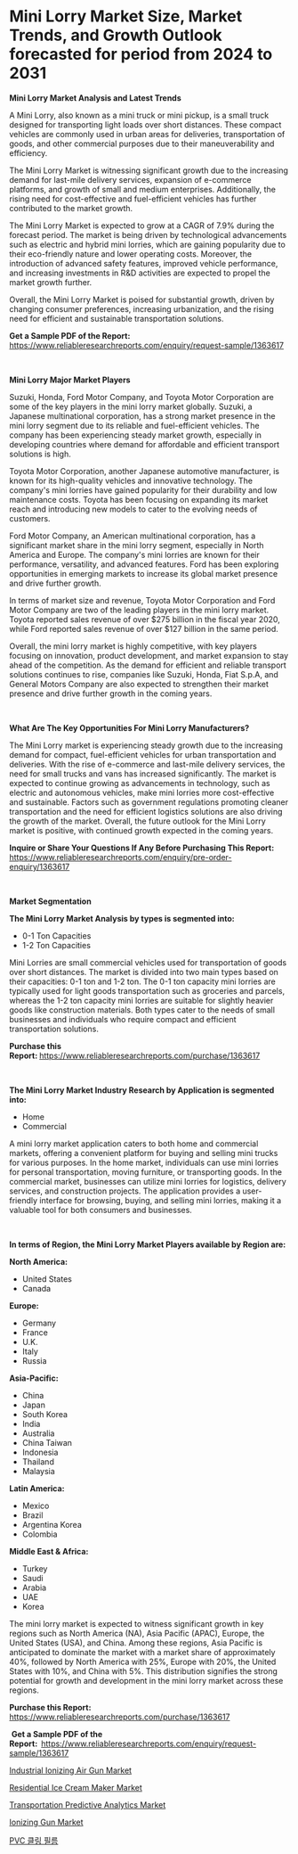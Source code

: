 <p><h1>Mini Lorry Market Size, Market Trends, and Growth Outlook forecasted for period from 2024 to 2031</h1></p><p><strong>Mini Lorry Market Analysis and Latest Trends</strong></p>
<p><p>A Mini Lorry, also known as a mini truck or mini pickup, is a small truck designed for transporting light loads over short distances. These compact vehicles are commonly used in urban areas for deliveries, transportation of goods, and other commercial purposes due to their maneuverability and efficiency.</p><p>The Mini Lorry Market is witnessing significant growth due to the increasing demand for last-mile delivery services, expansion of e-commerce platforms, and growth of small and medium enterprises. Additionally, the rising need for cost-effective and fuel-efficient vehicles has further contributed to the market growth.</p><p>The Mini Lorry Market is expected to grow at a CAGR of 7.9% during the forecast period. The market is being driven by technological advancements such as electric and hybrid mini lorries, which are gaining popularity due to their eco-friendly nature and lower operating costs. Moreover, the introduction of advanced safety features, improved vehicle performance, and increasing investments in R&D activities are expected to propel the market growth further.</p><p>Overall, the Mini Lorry Market is poised for substantial growth, driven by changing consumer preferences, increasing urbanization, and the rising need for efficient and sustainable transportation solutions.</p></p>
<p><strong>Get a Sample PDF of the Report:&nbsp;</strong> <a href="https://www.reliableresearchreports.com/enquiry/request-sample/1363617">https://www.reliableresearchreports.com/enquiry/request-sample/1363617</a></p>
<p>&nbsp;</p>
<p><strong>Mini Lorry Major Market Players</strong></p>
<p><p>Suzuki, Honda, Ford Motor Company, and Toyota Motor Corporation are some of the key players in the mini lorry market globally. Suzuki, a Japanese multinational corporation, has a strong market presence in the mini lorry segment due to its reliable and fuel-efficient vehicles. The company has been experiencing steady market growth, especially in developing countries where demand for affordable and efficient transport solutions is high.</p><p>Toyota Motor Corporation, another Japanese automotive manufacturer, is known for its high-quality vehicles and innovative technology. The company's mini lorries have gained popularity for their durability and low maintenance costs. Toyota has been focusing on expanding its market reach and introducing new models to cater to the evolving needs of customers.</p><p>Ford Motor Company, an American multinational corporation, has a significant market share in the mini lorry segment, especially in North America and Europe. The company's mini lorries are known for their performance, versatility, and advanced features. Ford has been exploring opportunities in emerging markets to increase its global market presence and drive further growth.</p><p>In terms of market size and revenue, Toyota Motor Corporation and Ford Motor Company are two of the leading players in the mini lorry market. Toyota reported sales revenue of over $275 billion in the fiscal year 2020, while Ford reported sales revenue of over $127 billion in the same period.</p><p>Overall, the mini lorry market is highly competitive, with key players focusing on innovation, product development, and market expansion to stay ahead of the competition. As the demand for efficient and reliable transport solutions continues to rise, companies like Suzuki, Honda, Fiat S.p.A, and General Motors Company are also expected to strengthen their market presence and drive further growth in the coming years.</p></p>
<p>&nbsp;</p>
<p><strong>What Are The Key Opportunities For Mini Lorry Manufacturers?</strong></p>
<p><p>The Mini Lorry market is experiencing steady growth due to the increasing demand for compact, fuel-efficient vehicles for urban transportation and deliveries. With the rise of e-commerce and last-mile delivery services, the need for small trucks and vans has increased significantly. The market is expected to continue growing as advancements in technology, such as electric and autonomous vehicles, make mini lorries more cost-effective and sustainable. Factors such as government regulations promoting cleaner transportation and the need for efficient logistics solutions are also driving the growth of the market. Overall, the future outlook for the Mini Lorry market is positive, with continued growth expected in the coming years.</p></p>
<p><strong>Inquire or Share Your Questions If Any Before Purchasing This Report:</strong> <a href="https://www.reliableresearchreports.com/enquiry/pre-order-enquiry/1363617">https://www.reliableresearchreports.com/enquiry/pre-order-enquiry/1363617</a></p>
<p>&nbsp;</p>
<p><strong>Market Segmentation</strong></p>
<p><strong>The Mini Lorry Market Analysis by types is segmented into:</strong></p>
<p><ul><li>0-1 Ton Capacities</li><li>1-2 Ton Capacities</li></ul></p>
<p><p>Mini Lorries are small commercial vehicles used for transportation of goods over short distances. The market is divided into two main types based on their capacities: 0-1 ton and 1-2 ton. The 0-1 ton capacity mini lorries are typically used for light goods transportation such as groceries and parcels, whereas the 1-2 ton capacity mini lorries are suitable for slightly heavier goods like construction materials. Both types cater to the needs of small businesses and individuals who require compact and efficient transportation solutions.</p></p>
<p><strong>Purchase this Report:&nbsp;</strong><a href="https://www.reliableresearchreports.com/purchase/1363617">https://www.reliableresearchreports.com/purchase/1363617</a></p>
<p>&nbsp;</p>
<p><strong>The Mini Lorry Market Industry Research by Application is segmented into:</strong></p>
<p><ul><li>Home</li><li>Commercial</li></ul></p>
<p><p>A mini lorry market application caters to both home and commercial markets, offering a convenient platform for buying and selling mini trucks for various purposes. In the home market, individuals can use mini lorries for personal transportation, moving furniture, or transporting goods. In the commercial market, businesses can utilize mini lorries for logistics, delivery services, and construction projects. The application provides a user-friendly interface for browsing, buying, and selling mini lorries, making it a valuable tool for both consumers and businesses.</p></p>
<p>&nbsp;</p>
<p><strong>In terms of Region, the Mini Lorry Market Players available by Region are:</strong></p>
<p>
    <p> <strong> North America: </strong>
        <ul>
            <li>United States</li>
            <li>Canada</li>
        </ul>
        </p> 
    <p> <strong> Europe: </strong>
        <ul>
            <li>Germany</li>
            <li>France</li>
            <li>U.K.</li>
            <li>Italy</li>
            <li>Russia</li>
        </ul>
        </p> 
    <p> <strong> Asia-Pacific: </strong>
        <ul>
            <li>China</li>
            <li>Japan</li>
            <li>South Korea</li>
            <li>India</li>
            <li>Australia</li>
            <li>China Taiwan</li>
            <li>Indonesia</li>
            <li>Thailand</li>
            <li>Malaysia</li>
        </ul>
        </p> 
    <p> <strong> Latin America: </strong>
        <ul>
            <li>Mexico</li>
            <li>Brazil</li>
            <li>Argentina Korea</li>
            <li>Colombia</li>
        </ul>
        </p> 
    <p> <strong> Middle East & Africa: </strong>
        <ul>
            <li>Turkey</li>
            <li>Saudi</li>
            <li>Arabia</li>
            <li>UAE</li>
            <li>Korea</li>
        </ul>
    </p>
    </p>
<p><p>The mini lorry market is expected to witness significant growth in key regions such as North America (NA), Asia Pacific (APAC), Europe, the United States (USA), and China. Among these regions, Asia Pacific is anticipated to dominate the market with a market share of approximately 40%, followed by North America with 25%, Europe with 20%, the United States with 10%, and China with 5%. This distribution signifies the strong potential for growth and development in the mini lorry market across these regions.</p></p>
<p><strong>Purchase this Report: </strong><a href="https://www.reliableresearchreports.com/purchase/1363617">https://www.reliableresearchreports.com/purchase/1363617</a></p>
<p>&nbsp;<strong>Get a Sample PDF of the Report:&nbsp;&nbsp;</strong><a href="https://www.reliableresearchreports.com/enquiry/request-sample/1363617">https://www.reliableresearchreports.com/enquiry/request-sample/1363617</a></p>
<p><strong></strong></p>
<p><p><a href="https://issuu.com/reportprime-2/docs/industrial-ionizing-air-gun-market-size-2030.pptx">Industrial Ionizing Air Gun Market</a></p><p><a href="https://gratis-rainforest-2ca.notion.site/Residential-Ice-Cream-Maker-Market-Size-and-Examines-its-Market-Scope-with-a-Primary-Focus-on-Grow-32651bc80b484ff5a3d516e4cea0e1a2">Residential Ice Cream Maker Market</a></p><p><a href="https://view.publitas.com/reportprime-1/transportation-predictive-analytics-market-share-market-new-trends-analysis-report-by-type-by-application-by-end-use-by-region-and-segment-forecasts-2023-2030/">Transportation Predictive Analytics Market</a></p><p><a href="https://issuu.com/reportprime-2/docs/ionizing-gun-market-size-2030.pptx">Ionizing Gun Market</a></p><p><a href="https://medium.com/@evelin_theprince/pvc-%ED%81%B4%EB%A7%81-%ED%95%84%EB%A6%84-%EC%8B%9C%EC%9E%A5-%EA%B7%9C%EB%AA%A8%EB%8A%94-%EA%B8%80%EB%A1%9C%EB%B2%8C-%EC%82%B0%EC%97%85%EC%97%90%EC%84%9C-%EC%B5%9C%EC%A0%81%EC%9D%98-%EB%A7%88%EC%BC%80%ED%8C%85-%EC%B1%84%EB%84%90%EC%9D%84-%EB%B3%B4%EC%97%AC%EC%A4%8D%EB%8B%88%EB%8B%A4-c5fb505afb05">PVC 클링 필름</a></p></p>